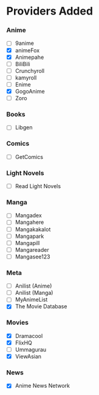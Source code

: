 # Providers Added

### Anime

- [ ] 9anime
- [x] animeFox
- [x] Animepahe
- [ ] BiliBili
- [ ] Crunchyroll
- [ ] kamyroll
- [ ] Enime
- [x] GogoAnime
- [ ] Zoro

### Books

- [ ] Libgen

### Comics

- [ ] GetComics

### Light Novels

- [ ] Read Light Novels

### Manga

- [ ] Mangadex
- [ ] Mangahere
- [ ] Mangakakalot
- [ ] Mangapark
- [ ] Mangapill
- [ ] Mangareader
- [ ] Mangasee123

### Meta

- [ ] Anilist (Anime)
- [ ] Anilist (Manga)
- [ ] MyAnimeList
- [x] The Movie Database

### Movies

- [x] Dramacool
- [x] FlixHQ
- [ ] Ummagurau
- [x] ViewAsian

### News

- [x] Anime News Network
